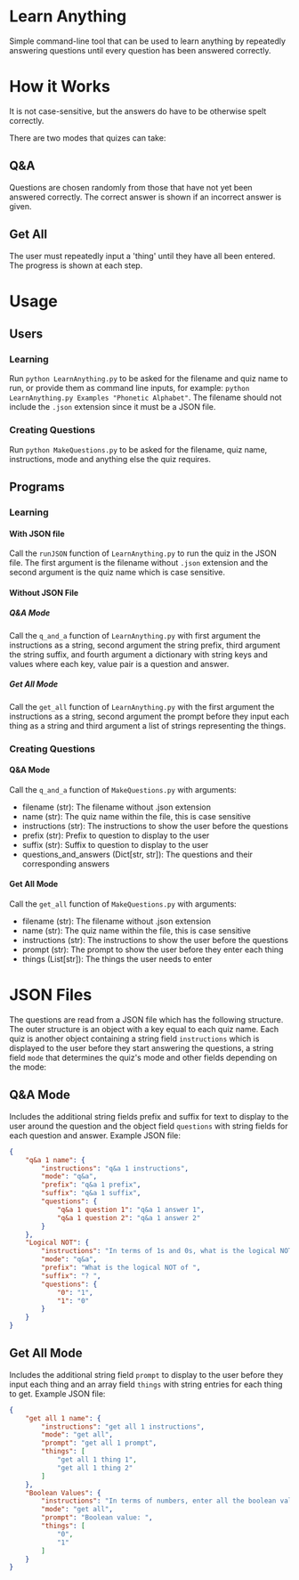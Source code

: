 # Learn Anything

Simple command-line tool that can be used to learn anything by repeatedly answering questions until every question has been answered correctly.

# How it Works

It is not case-sensitive, but the answers do have to be otherwise spelt correctly.

There are two modes that quizes can take:

## Q&A

Questions are chosen randomly from those that have not yet been answered correctly. The correct answer is shown if an incorrect answer is given.

## Get All

The user must repeatedly input a 'thing' until they have all been entered. The progress is shown at each step.

# Usage

## Users

### Learning

Run `python LearnAnything.py` to be asked for the filename and quiz name to run, or provide them as command line inputs, for example: `python LearnAnything.py Examples "Phonetic Alphabet"`. The filename should not include the `.json` extension since it must be a JSON file.

### Creating Questions

Run `python MakeQuestions.py` to be asked for the filename, quiz name, instructions, mode and anything else the quiz requires.

## Programs

### Learning

#### With JSON file

Call the `runJSON` function of `LearnAnything.py` to run the quiz in the JSON file. The first argument is the filename without `.json` extension and the second argument is the quiz name which is case sensitive.

#### Without JSON File

##### Q&A Mode

Call the `q_and_a` function of `LearnAnything.py` with first argument the instructions as a string, second argument the string prefix, third argument the string suffix, and fourth argument a dictionary with string keys and values where each key, value pair is a question and answer.

##### Get All Mode

Call the `get_all` function of `LearnAnything.py` with the first argument the instructions as a string, second argument the prompt before they input each thing as a string and third argument a list of strings representing the things.

### Creating Questions

#### Q&A Mode

Call the `q_and_a` function of `MakeQuestions.py` with arguments:

- filename (str): The filename without .json extension
- name (str): The quiz name within the file, this is case sensitive
- instructions (str): The instructions to show the user before the questions
- prefix (str): Prefix to question to display to the user
- suffix (str): Suffix to question to display to the user
- questions_and_answers (Dict[str, str]): The questions and their corresponding answers

#### Get All Mode

Call the `get_all` function of `MakeQuestions.py` with arguments:

- filename (str): The filename without .json extension
- name (str): The quiz name within the file, this is case sensitive
- instructions (str): The instructions to show the user before the questions
- prompt (str): The prompt to show the user before they enter each thing
- things (List[str]): The things the user needs to enter

# JSON Files

The questions are read from a JSON file which has the following structure. The outer structure is an object with a key equal to each quiz name. Each quiz is another object containing a string field `instructions` which is displayed to the user before they start answering the questions, a string field `mode` that determines the quiz's mode and other fields depending on the mode:

## Q&A Mode

Includes the additional string fields prefix and suffix for text to display to the user around the question and the object field `questions` with string fields for each question and answer. Example JSON file:

```json
{
    "q&a 1 name": {
        "instructions": "q&a 1 instructions",
        "mode": "q&a",
        "prefix": "q&a 1 prefix",
        "suffix": "q&a 1 suffix",
        "questions": {
            "q&a 1 question 1": "q&a 1 answer 1",
            "q&a 1 question 2": "q&a 1 answer 2"
        }
    },
    "Logical NOT": {
        "instructions": "In terms of 1s and 0s, what is the logical NOT of the following:",
        "mode": "q&a",
        "prefix": "What is the logical NOT of ",
        "suffix": "? ",
        "questions": {
            "0": "1",
            "1": "0"
        }
    }
}
```

## Get All Mode

Includes the additional string field `prompt` to display to the user before they input each thing and an array field `things` with string entries for each thing to get. Example JSON file:

```json
{
    "get all 1 name": {
        "instructions": "get all 1 instructions",
        "mode": "get all",
        "prompt": "get all 1 prompt",
        "things": [
            "get all 1 thing 1",
            "get all 1 thing 2"
        ]
    },
    "Boolean Values": {
        "instructions": "In terms of numbers, enter all the boolean values",
        "mode": "get all",
        "prompt": "Boolean value: ",
        "things": [
            "0",
            "1"
        ]
    }
}
```